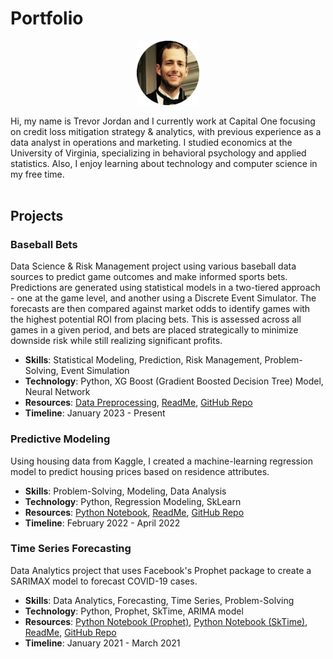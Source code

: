 # Portfolio
<p align="center"><img src="./artifacts/fancy.png" alt="headshot" width="100"/></p>

Hi, my name is Trevor Jordan and I currently work at Capital One focusing on credit loss mitigation strategy & analytics, with previous experience as a data analyst in operations and marketing. I studied economics at the University of Virginia, specializing in behavioral psychology and applied statistics. Also, I enjoy learning about technology and computer science in my free time.
<br><br>

## Projects

### Baseball Bets
Data Science & Risk Management project using various baseball data sources to predict game outcomes and make informed sports bets. Predictions are generated using statistical models in a two-tiered approach - one at the game level, and another using a Discrete Event Simulator. The forecasts are then compared against market odds to identify games with the highest potential ROI from placing bets. This is assessed across all games in a given period, and bets are placed strategically to minimize downside risk while still realizing significant profits.
- **Skills**: Statistical Modeling, Prediction, Risk Management, Problem-Solving, Event Simulation
- **Technology**: Python, XG Boost (Gradient Boosted Decision Tree) Model, Neural Network
- **Resources**: [Data Preprocessing](https://github.com/tsj7ww/baseball-public/blob/main/preprocess.ipynb), [ReadMe](https://github.com/tsj7ww/baseball-public#readme), [GitHub Repo](https://github.com/tsj7ww/baseball-public)
- **Timeline**: January 2023 - Present

### Predictive Modeling
Using housing data from Kaggle, I created a machine-learning regression model to predict housing prices based on residence attributes.
- **Skills**: Problem-Solving, Modeling, Data Analysis
- **Technology**: Python, Regression Modeling, SkLearn
- **Resources**: [Python Notebook](https://github.com/tsj7ww/housing/blob/main/main.ipynb), [ReadMe](https://github.com/tsj7ww/housing#readme), [GitHub Repo](https://github.com/tsj7ww/housing)
- **Timeline**: February 2022 - April 2022

### Time Series Forecasting
Data Analytics project that uses Facebook's Prophet package to create a SARIMAX model to forecast COVID-19 cases.
- **Skills**: Data Analytics, Forecasting, Time Series, Problem-Solving
- **Technology**: Python, Prophet, SkTime, ARIMA model
- **Resources**: [Python Notebook (Prophet)](https://github.com/tsj7ww/covid19/blob/main/prophet.ipynb), [Python Notebook (SkTime)](https://github.com/tsj7ww/covid19/blob/main/sktime.ipynb), [ReadMe](https://github.com/tsj7ww/covid19#readme), [GitHub Repo](https://github.com/tsj7ww/covid19)
- **Timeline**: January 2021 - March 2021
